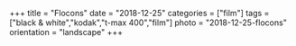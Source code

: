 +++
title = "Flocons"
date = "2018-12-25"
categories = ["film"]
tags = ["black & white","kodak","t-max 400","film"]
photo = "2018-12-25-flocons"
orientation = "landscape"
+++
